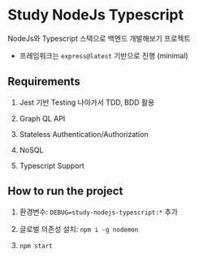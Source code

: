 
# Study NodeJs Typescript

NodeJs와 Typescript 스택으로 백엔드 개발해보기 프로젝트

- 프레임워크는 `express@latest` 기반으로 진행 (minimal)

## Requirements

1. Jest 기반 Testing 나아가서 TDD, BDD 활용

2. Graph QL API

3. Stateless Authentication/Authorization

4. NoSQL

5. Typescript Support

## How to run the project

1. 환경변수: `DEBUG=study-nodejs-typescript:*` 추가

2. 글로벌 의존성 설치: `npm i -g nodemon`

3. `npm start`
